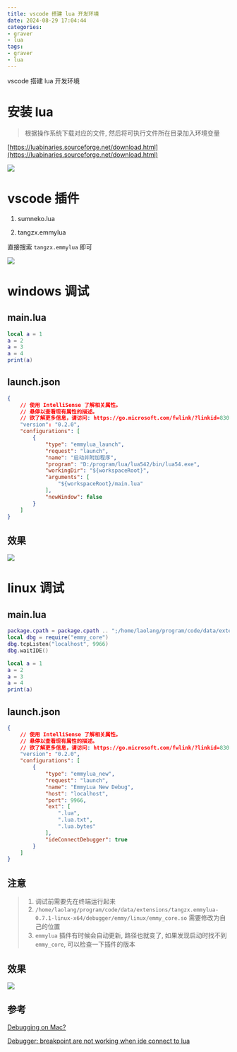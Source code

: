 ```yaml
---
title: vscode 搭建 lua 开发环境
date: 2024-08-29 17:04:44
categories:
- graver
- lua
tags:
- graver
- lua
---
```



vscode 搭建 lua 开发环境

<!-- more -->

# 安装 lua
> 根据操作系统下载对应的文件, 然后将可执行文件所在目录加入环境变量

[https://luabinaries.sourceforge.net/download.html](https://luabinaries.sourceforge.net/download.html)

![](/images/2024-08-29-vscode-搭建_lua_开发环境/001.png)



# vscode 插件

1. sumneko.lua

2. tangzx.emmylua

直接搜索 `tangzx.emmylua` 即可

![](/images/2024-08-29-vscode-搭建_lua_开发环境/002.png)

# windows 调试

## main.lua

```lua
local a = 1
a = 2
a = 3
a = 4
print(a)
```

## launch.json 
```json
{
    // 使用 IntelliSense 了解相关属性。 
    // 悬停以查看现有属性的描述。
    // 欲了解更多信息，请访问: https://go.microsoft.com/fwlink/?linkid=830387
    "version": "0.2.0",
    "configurations": [
        {
            "type": "emmylua_launch",
            "request": "launch",
            "name": "启动并附加程序",
            "program": "D:/program/lua/lua542/bin/lua54.exe",
            "workingDir": "${workspaceRoot}",
            "arguments": [
                "${workspaceRoot}/main.lua"
            ],
            "newWindow": false
        }
    ]
}
```

## 效果
![](/images/2024-08-29-vscode-搭建_lua_开发环境/003.png)


# linux 调试

## main.lua
```lua
package.cpath = package.cpath .. ";/home/laolang/program/code/data/extensions/tangzx.emmylua-0.7.1-linux-x64/debugger/emmy/linux/emmy_core.so"
local dbg = require("emmy_core")
dbg.tcpListen("localhost", 9966)
dbg.waitIDE()

local a = 1
a = 2
a = 3
a = 4
print(a)
```
## launch.json
```json
{
    // 使用 IntelliSense 了解相关属性。 
    // 悬停以查看现有属性的描述。
    // 欲了解更多信息，请访问: https://go.microsoft.com/fwlink/?linkid=830387
    "version": "0.2.0",
    "configurations": [
        {
            "type": "emmylua_new",
            "request": "launch",
            "name": "EmmyLua New Debug",
            "host": "localhost",
            "port": 9966,
            "ext": [
                ".lua",
                ".lua.txt",
                ".lua.bytes"
            ],
            "ideConnectDebugger": true
        }
    ]
}
```

## 注意

> 1. 调试前需要先在终端运行起来
> 2. `/home/laolang/program/code/data/extensions/tangzx.emmylua-0.7.1-linux-x64/debugger/emmy/linux/emmy_core.so` 需要修改为自己的位置
> 3. `emmylua` 插件有时候会自动更新, 路径也就变了, 如果发现启动时找不到 `emmy_core`, 可以检查一下插件的版本

## 效果

![](/images/2024-08-29-vscode-搭建_lua_开发环境/004.png)


## 参考
[Debugging on Mac?](https://github.com/EmmyLua/VSCode-EmmyLua/issues/58)

[Debugger: breakpoint are not working when ide connect to lua](https://github.com/EmmyLua/VSCode-EmmyLua/issues/81)
